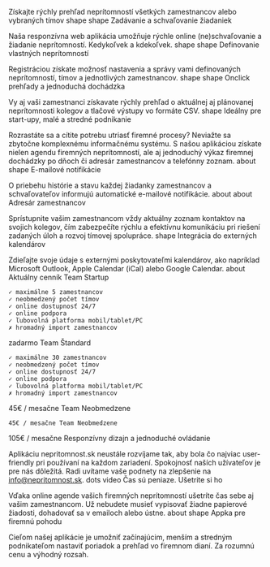 Získajte rýchly prehľad neprítomností všetkých zamestnancov alebo vybraných tímov shape shape Zadávanie a schvaľovanie žiadaniek

Naša responzívna web aplikácia umožňuje rýchle online (ne)schvaľovanie a žiadanie neprítomností. Kedykoľvek a kdekoľvek. shape shape Definovanie vlastných neprítomností

Registráciou získate možnosť nastavenia a správy vami definovaných neprítomností, tímov a jednotlivých zamestnancov. shape shape Onclick prehľady a jednoduchá dochádzka

Vy aj vaši zamestnanci získavate rýchly prehľad o aktuálnej aj plánovanej neprítomnosti kolegov a tlačové výstupy vo formáte CSV. shape Ideálny pre start-upy, malé a stredné podnikanie

Rozrastáte sa a cítite potrebu utriasť firemné procesy? Neviažte sa zbytočne komplexnému informačnému systému. S našou aplikáciou získate nielen agendu firemných neprítomností, ale aj jednoduchý výkaz firemnej dochádzky po dňoch či adresár zamestnancov a telefónny zoznam. about shape E-mailové notifikácie

O priebehu histórie a stavu každej žiadanky zamestnancov a schvaľovateľov informujú automatické e-mailové notifikácie. about about Adresár zamestnancov

Sprístupnite vašim zamestnancom vždy aktuálny zoznam kontaktov na svojich kolegov, čím zabezpečíte rýchlu a efektívnu komunikáciu pri riešení zadaných úloh a rozvoj tímovej spolupráce. shape Integrácia do externých kalendárov

Zdieľajte svoje údaje s externými poskytovateľmi kalendárov, ako napríklad Microsoft Outlook, Apple Calendar (iCal) alebo Google Calendar. about Aktuálny cenník Team Startup

```
✓ maximálne 5 zamestnancov
✓ neobmedzený počet tímov
✓ online dostupnosť 24/7
✓ online podpora
✓ ľubovolná platforma mobil/tablet/PC
✗ hromadný import zamestnancov
```

zadarmo Team Štandard

```
✓ maximálne 30 zamestnancov
✓ neobmedzený počet tímov
✓ online dostupnosť 24/7
✓ online podpora
✓ ľubovolná platforma mobil/tablet/PC
✗ hromadný import zamestnancov
```

45€ / mesačne Team Neobmedzene

```
45€ / mesačne Team Neobmedzene
```

105€ / mesačne Responzívny dizajn a jednoduché ovládanie

Aplikáciu nepritomnost.sk neustále rozvíjame tak, aby bola čo najviac user-friendly pri používaní na každom zariadení. Spokojnosť naších užívateľov je pre nás dôležitá. Radi uvítame vaše podnety na zlepšenie na info@nepritomnost.sk. dots video Čas sú peniaze. Ušetrite si ho

Vďaka online agende vašich firemných neprítomností ušetríte čas sebe aj vašim zamestnancom. Už nebudete musieť vypisovať žiadne papierové žiadosti, dohadovať sa v emailoch alebo ústne. about shape Appka pre firemnú pohodu

Cieľom našej aplikácie je umožniť začínajúcim, menším a stredným podnikateľom nastaviť poriadok a prehľad vo firemnom dianí. Za rozumnú cenu a výhodný rozsah.
